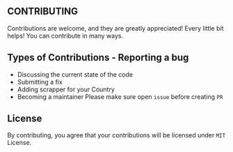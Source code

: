 ## CONTRIBUTING

Contributions are welcome, and they are greatly appreciated! Every little bit helps! You can contribute in many ways.


## Types of Contributions - Reporting a bug

- Discussing the current state of the code
- Submitting a fix
- Adding scrapper for your Country
- Becoming a maintainer
Please make sure open `issue` before creating `PR`

## License

By contributing, you agree that your contributions will be licensed under `MIT` License.
